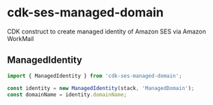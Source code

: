 # cdk-ses-managed-domain

CDK construct to create managed identity of Amazon SES via Amazon WorkMail 

## ManagedIdentity

```ts
import { ManagedIdentity } from 'cdk-ses-managed-domain';

const identity = new ManagedIdentity(stack, 'ManagedDomain');
const domainName = identity.domainName;
```
